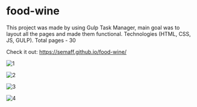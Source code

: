 # food-wine
This project was made by using Gulp Task Manager, main goal was to layout all the pages and made them functional. Technologies (HTML, CSS, JS, GULP). Total pages - 30

Check it out: https://semaff.github.io/food-wine/

![1](https://user-images.githubusercontent.com/95703321/177371377-48b34cd4-a131-45e0-8134-bdb844795b4b.jpg)



![2](https://user-images.githubusercontent.com/95703321/177371393-5bc3a97c-fd50-415d-8a76-52767bff45b8.jpg)



![3](https://user-images.githubusercontent.com/95703321/177371414-ef1af272-4972-485d-becf-fbefc0200f9c.jpg)



![4](https://user-images.githubusercontent.com/95703321/177371715-8909d01d-a014-4320-b5a1-de010826d222.jpg)

